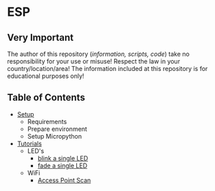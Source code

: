 # ESP

## Very Important

The author of this repository (_information, scripts, code_) take no responsibility for your use or misuse! Respect the law in your country/location/area! The information included at this repository is for educational purposes only!

## Table of Contents

- [Setup](./Setup)
  - Requirements
  - Prepare environment
  - Setup Micropython
- [Tutorials](./Tutorials)
  - LED's
    - [blink a single LED](./Tutorials/LED/single_led_blink.py)
    - [fade a single LED](./Tutorials/LED/single_led_fade.py)
  - WiFi
    - [Access Point Scan](./Tutorials/WiFi/access_point_scan.py)
